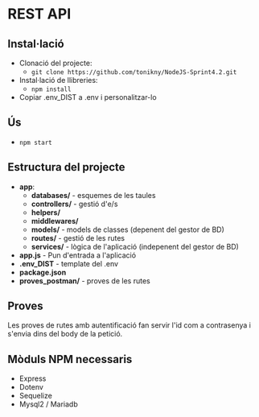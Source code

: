 
# REST API

## Instal·lació
- Clonació del projecte:
  - `git clone https://github.com/tonikny/NodeJS-Sprint4.2.git`
- Instal·lació de llibreries:
  - `npm install`
- Copiar .env_DIST a .env i personalitzar-lo

## Ús
- `npm start`

## Estructura del projecte

- **app**:
    - **databases/** - esquemes de les taules
    - **controllers/** - gestió d'e/s 
    - **helpers/**
    - **middlewares/**
    - **models/** - models de classes (depenent del gestor de BD)
    - **routes/** - gestió de les rutes
    - **services/** - lògica de l'aplicació (indepenent del gestor de BD)
- **app.js** - Pun d'entrada a l'aplicació
- **.env_DIST** - template del .env
- **package.json**
- **proves_postman/** - proves de les rutes 

## Proves
Les proves de rutes amb autentificació fan servir l'id com a contrasenya i s'envia dins del body de la petició.

## Mòduls NPM necessaris

- Express
- Dotenv
- Sequelize
- Mysql2 / Mariadb
